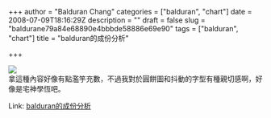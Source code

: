 +++
author = "Balduran Chang"
categories = ["balduran", "chart"]
date = 2008-07-09T18:16:29Z
description = ""
draft = false
slug = "baldurane79a84e68890e4bbbde58886e69e90"
tags = ["balduran", "chart"]
title = "balduran的成份分析"

+++


[![](http://graph.heartrails.com/graph/k7j2fdct.png)](http://component.agilerails.net/generators/0344fded45/results/fc61cf1fb6)  
 拿這種內容好像有點濫竽充數，不過我對於圓餅圖和抖動的字型有種親切感啊，好像是宅神學恆吧。

Link: [balduran的成份分析](http://component.agilerails.net/generators/0344fded45/results/fc61cf1fb6)

